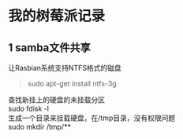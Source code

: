 # 我的树莓派记录
## 1 samba文件共享  
让Rasbian系统支持NTFS格式的磁盘  
>sudo apt-get install ntfs-3g  






查找新挂上的硬盘的未挂载分区  
sudo fdisk -l  
生成一个目录来挂载硬盘，在/tmp目录，没有权限问题  
sudo mkdir /tmp/**  
